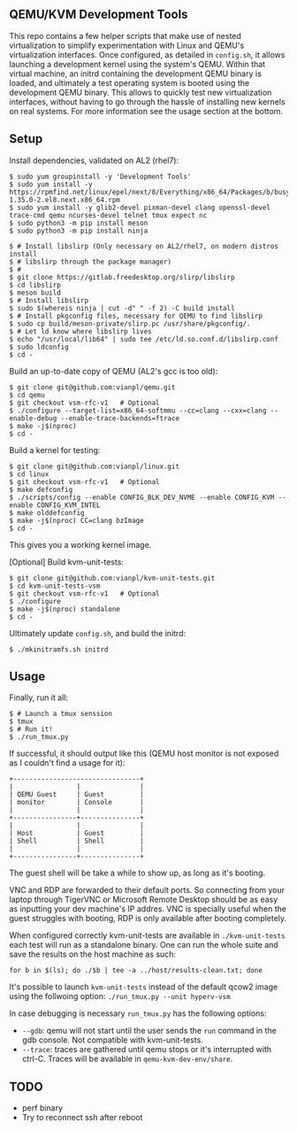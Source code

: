 QEMU/KVM Development Tools
--------------------------

This repo contains a few helper scripts that make use of nested virtualization
to simplify experimentation with Linux and QEMU's virtualization interfaces.
Once configured, as detailed in `config.sh`, it allows launching a development
kernel using the system's QEMU. Within that virtual machine, an initrd
containing the development QEMU binary is loaded, and ultimately a test
operating system is booted using the development QEMU binary. This allows to
quickly test new virtualization interfaces, without having to go through the
hassle of installing new kernels on real systems. For more information see the
usage section at the bottom.

## Setup

Install dependencies, validated on AL2 (rhel7): 

```
$ sudo yum groupinstall -y 'Development Tools'
$ sudo yum install -y https://rpmfind.net/linux/epel/next/8/Everything/x86_64/Packages/b/busybox-1.35.0-2.el8.next.x86_64.rpm
$ sudo yum install -y glib2-devel pixman-devel clang openssl-devel trace-cmd qemu ncurses-devel telnet tmux expect nc
$ sudo python3 -m pip install meson
$ sudo python3 -m pip install ninja

$ # Install libslirp (Only necessary on AL2/rhel7, on modern distros install
$ # libslirp through the package manager)
$ #
$ git clone https://gitlab.freedesktop.org/slirp/libslirp
$ cd libslirp
$ meson build
$ # Install libslirp
$ sudo $(whereis ninja | cut -d" " -f 2) -C build install 
$ # Install pkgconfig files, necessary for QEMU to find libslirp
$ sudo cp build/meson-private/slirp.pc /usr/share/pkgconfig/.
$ # Let ld know where libslirp lives
$ echo "/usr/local/lib64" | sudo tee /etc/ld.so.conf.d/libslirp.conf
$ sudo ldconfig
$ cd -
```
Build an up-to-date copy of QEMU (AL2's gcc is too old):

```
$ git clone git@github.com:vianpl/qemu.git
$ cd qemu
$ git checkout vsm-rfc-v1   # Optional
$ ./configure --target-list=x86_64-softmmu --cc=clang --cxx=clang --enable-debug --enable-trace-backends=ftrace
$ make -j$(nproc)
$ cd -
```

Build a kernel for testing:

```
$ git clone git@github.com:vianpl/linux.git
$ cd linux
$ git checkout vsm-rfc-v1   # Optional
$ make defconfig
$ ./scripts/config --enable CONFIG_BLK_DEV_NVME --enable CONFIG_KVM --enable CONFIG_KVM_INTEL
$ make olddefconfig
$ make -j$(nproc) CC=clang bzImage
$ cd -
```
This gives you a working kernel image.

[Optional] Build kvm-unit-tests:
```
$ git clone git@github.com:vianpl/kvm-unit-tests.git
$ cd kvm-unit-tests-vsm
$ git checkout vsm-rfc-v1   # Optional
$ ./configure
$ make -j$(nproc) standalone
$ cd -
```

Ultimately update `config.sh`, and build the initrd:

```
$ ./mkinitramfs.sh initrd
```
## Usage

Finally, run it all:

```
$ # Launch a tmux senssion
$ tmux
$ # Run it!
$ ./run_tmux.py
```

If successful, it should output like this (QEMU host monitor is not exposed as
I couldn't find a usage for it):

 ```
 +--------------------------------+
 |                |               |
 | QEMU Guest     | Guest         |
 | monitor        | Console       |
 |                |               |
 +----------------+---------------+
 |                |               |
 | Host           | Guest         |
 | Shell          | Shell         |
 |                |               |
 +----------------+---------------+
 ```

The guest shell will be take a while to show up, as long as it's booting.

VNC and RDP are forwarded to their default ports. So connecting from your
laptop through TigerVNC or Microsoft Remote Desktop should be as easy as
inputting your dev machine's IP addres. VNC is specially useful when the guest
struggles with booting, RDP is only available after booting completely.

When configured correctly kvm-unit-tests are available in `./kvm-unit-tests`
each test will run as a standalone binary. One can run the whole suite and save
the results on the host machine as such:
```
for b in $(ls); do ./$b | tee -a ../host/results-clean.txt; done
```
It's possible to launch `kvm-unit-tests` instead of the default qcow2 image
using the follwoing option: `./run_tmux.py --unit hyperv-vsm`

In case debugging is necessary `run_tmux.py` has the following options:
- `--gdb`: qemu will not start until the user sends the `run` command in the
  gdb console. Not compatible with kvm-unit-tests.
- `--trace`: traces are gathered until qemu stops or it's interrupted with
  ctrl-C. Traces will be available in `qemu-kvm-dev-env/share`.

## TODO

- perf binary
- Try to reconnect ssh after reboot

